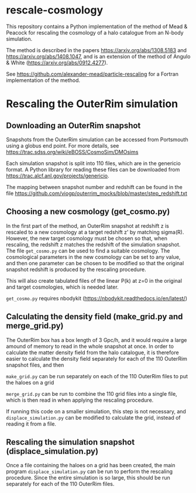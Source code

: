 # rescale-cosmology

This repository contains a Python implementation of the method of Mead & Peacock for rescaling the cosmology of a halo
catalogue from an N-body simulation.

The method is described in the papers https://arxiv.org/abs/1308.5183 and https://arxiv.org/abs/1408.1047, and is an
extension of the method of Angulo & White (https://arxiv.org/abs/0912.4277).

See https://github.com/alexander-mead/particle-rescaling for a Fortran implementation of the method.

# Rescaling the OuterRim simulation

## Downloading an OuterRim snapshot

Snapshots from the OuterRim simulation can be accessed from Portsmouth using a globus end point. For more details, see
https://trac.sdss.org/wiki/eBOSS/CosmoSim/DMOsims

Each simulation snapshot is split into 110 files, which are in the genericio format. A Python library for reading
these files can be downloaded from https://trac.alcf.anl.gov/projects/genericio.

The mapping between snapshot number and redshift can be found in the file
https://github.com/viogp/outerrim_mocks/blob/master/step_redshift.txt

## Choosing a new cosmology (get_cosmo.py)

In the first part of the method, an OuterRim snapshot at redshift z is rescaled to a new cosmology at a target redshift z' by
matching sigma(R). However, the new target cosmology must be chosen so that, when rescaling, the redshift z matches
the redshift of the simulation snapshot. The file `get_cosmo.py` can be used to find a suitable cosmology. The cosmological
parameters in the new cosmology can be set to any value, and then one parameter can be chosen to be modified so that the
original snapshot redshift is produced by the rescaling procedure.

This will also create tabulated files of the linear P(k) at z=0 in the original and target cosmologies, which is needed
later.

`get_cosmo.py` requires nbodykit (https://nbodykit.readthedocs.io/en/latest/)

## Calculating the density field (make_grid.py and merge_grid.py)

The OuterRim box has a box length of 3 Gpc/h, and it would require a large amound of memory to read in the whole snapshot
at once. In order to calculate the matter density field from the halo catalogue, it is therefore easier to calculate
the density field separately for each of the 110 OuterRim snapshot files, and then

`make_grid.py` can be run separately on each of the 110 OuterRim files to put the haloes on a grid

`merge_grid.py` can be run to combine the 110 grid files into a single file, which is then read in when applying the 
rescaling procedure.

If running this code on a smaller simulation, this step is not necessary, and `displace_simulation.py` can be modified
to calculate the grid, instead of reading it from a file.

## Rescaling the simulation snapshot (displace_simulation.py)

Once a file containing the haloes on a grid has been created, the main program `displace_simulation.py` can be run
to perform the rescaling procedure. Since the entire simulation is so large, this should be run separately for
each of the 110 OuterRim files.


